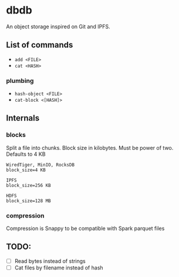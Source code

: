 # dbdb

An object storage inspired on Git and IPFS.

## List of commands

- `add <FILE>`
- `cat <HASH>`

### plumbing

- `hash-object <FILE>`
- `cat-block <[HASH]>`


## Internals

### blocks

Split a file into chunks. Block size in kilobytes. Must be power of two. Defaults to 4 KB

```
WiredTiger, MinIO, RocksDB
block_size=4 KB

IPFS
block_size=256 KB

HDFS
block_size=128 MB
```

### compression

Compression is Snappy to be compatible with Spark parquet files

## TODO:

- [ ] Read bytes instead of strings
- [ ] Cat files by filename instead of hash
